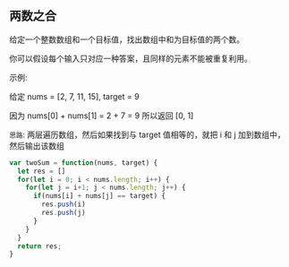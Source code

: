 ## 两数之合

给定一个整数数组和一个目标值，找出数组中和为目标值的两个数。

你可以假设每个输入只对应一种答案，且同样的元素不能被重复利用。

示例:

给定 nums = [2, 7, 11, 15], target = 9

因为 nums[0] + nums[1] = 2 + 7 = 9
所以返回 [0, 1]


`思路`: 两层遍历数组，然后如果找到与 target 值相等的，就把 i 和 j 加到数组中，然后输出该数组

```javascript
var twoSum = function(nums, target) {
  let res = []
  for(let i = 0; i < nums.length; i++) {
    for(let j = i+1; j < nums.length; j++) {
      if(nums[i] + nums[j] == target) {
        res.push(i)
        res.push(j)
      }
    }
  }
  return res;
}
```
